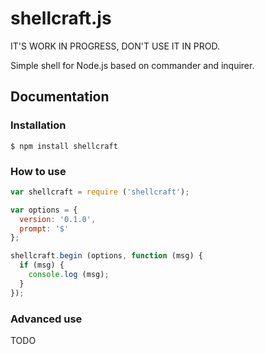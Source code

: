 
# shellcraft.js

IT'S WORK IN PROGRESS, DON'T USE IT IN PROD.

Simple shell for Node.js based on commander and inquirer.

## Documentation

### Installation

```shell
$ npm install shellcraft
```

### How to use

```javascript
var shellcraft = require ('shellcraft');

var options = {
  version: '0.1.0',
  prompt: '$'
};

shellcraft.begin (options, function (msg) {
  if (msg) {
    console.log (msg);
  }
});
```

### Advanced use

TODO
